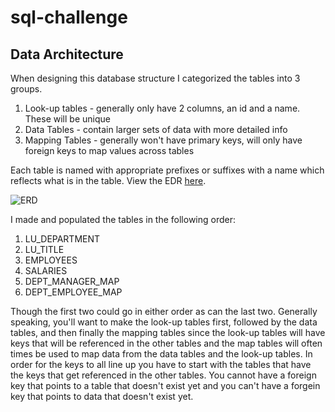 # sql-challenge

## Data Architecture 
When designing this database structure I categorized the tables into 3 groups.
1. Look-up tables - generally only have 2 columns, an id and a name. These will be unique
2. Data Tables - contain larger sets of data with more detailed info
3. Mapping Tables - generally won't have primary keys, will only have foreign keys to map values across tables

Each table is named with appropriate prefixes or suffixes with a name which reflects what is in the table. View the EDR [here](https://wustl.bootcampcontent.com/AEmily96/sql-challenge/blob/master/EmployeeSQL/Resources/ERD.PNG).

![ERD](https://wustl.bootcampcontent.com/AEmily96/sql-challenge/blob/master/EmployeeSQL/Resources/ERD.PNG)

I made and populated the tables in the following order:

1. LU_DEPARTMENT
2. LU_TITLE 
3. EMPLOYEES 
4. SALARIES
5. DEPT_MANAGER_MAP
6. DEPT_EMPLOYEE_MAP

Though the first two could go in either order as can the last two. Generally speaking, you'll want to make the look-up tables first, followed by the data tables, and then finally the mapping tables since the look-up tables will have keys that will be referenced in the other tables and the map tables will often times be used to map data from the data tables and the look-up tables. In order for the keys to all line up you have to start with the tables that have the keys that get referenced in the other tables. You cannot have a foreign key that points to a table that doesn't exist yet and you can't have a forgein key that points to data that doesn't exist yet. 

